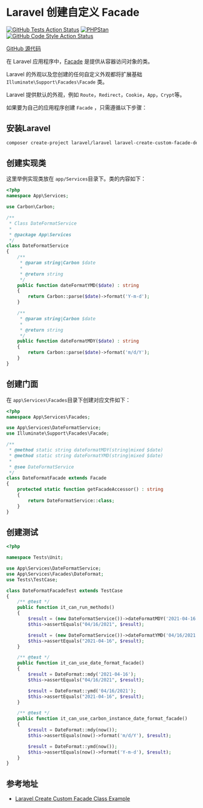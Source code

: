 # Laravel 创建自定义 Facade

[![GitHub Tests Action Status](https://github.com/curder/laravel-create-custom-facade-test-demo/actions/workflows/run-test.yml/badge.svg)](https://github.com/curder/laravel-create-custom-facade-test-demo/actions?query=run-test%3Amaster)
[![PHPStan](https://github.com/curder/laravel-create-custom-facade-test-demo/actions/workflows/phpstan.yml/badge.svg?branch=master)](https://github.com/curder/laravel-create-custom-facade-test-demo/actions/workflows/phpstan.yml)
[![GitHub Code Style Action Status](https://github.com/curder/laravel-create-custom-facade-test-demo/actions/workflows/php-cs-fixer.yml/badge.svg)](https://github.com/curder/laravel-create-custom-facade-test-demo/actions?query=workflow%3A"Check+%26+fix+styling"+branch%3Amaster)



[GitHub 源代码](https://github.com/curder/laravel-custom-facade-demo)



在 Laravel 应用程序中，[Facade](https://laravel.com/docs/8.x/facades) 是提供从容器访问对象的类。

Laravel 的外观以及您创建的任何自定义外观都将扩展基础 `Illuminate\Support\Facades\Facade` 类。



Laravel 提供默认的外观，例如 `Route`，`Redirect`，`Cookie`，`App`，`Crypt`等。

如果要为自己的应用程序创建 `Facade` ，只需遵循以下步骤：

## 安装Laravel

```bash
composer create-project laravel/laravel laravel-create-custom-facade-demo
```

## 创建实现类

这里举例实现类放在 `app/Services`目录下。类的内容如下：

```php
<?php
namespace App\Services;

use Carbon\Carbon;

/**
 * Class DateFormatService
 *
 * @package App\Services
 */
class DateFormatService
{
    /**
     * @param string|Carbon $date
     *
     * @return string
     */
    public function dateFormatYMD($date) : string
    {
        return Carbon::parse($date)->format('Y-m-d');
    }

    /**
     * @param string|Carbon $date
     *
     * @return string
     */
    public function dateFormatMDY($date) : string
    {
        return Carbon::parse($date)->format('m/d/Y');
    }
}
```



## 创建门面

在 `app\Services\Facades`目录下创建对应文件如下：

```php
<?php
namespace App\Services\Facades;

use App\Services\DateFormatService;
use Illuminate\Support\Facades\Facade;

/**
 * @method static string dateFormatMDY(string|mixed $date)
 * @method static string dateFormatYMD(string|mixed $date)
 *
 * @see DateFormatService
 */
class DateFormatFacade extends Facade
{
    protected static function getFacadeAccessor() : string
    {
        return DateFormatService::class;
    }
}
```



## 创建测试

```php
<?php

namespace Tests\Unit;

use App\Services\DateFormatService;
use App\Services\Facades\DateFormat;
use Tests\TestCase;

class DateFormatFacadeTest extends TestCase
{
    /** @test */
    public function it_can_run_methods()
    {
        $result = (new DateFormatService())->dateFormatMDY('2021-04-16');
        $this->assertEquals("04/16/2021", $result);

        $result = (new DateFormatService())->dateFormatYMD('04/16/2021');
        $this->assertEquals("2021-04-16", $result);
    }

    /** @test */
    public function it_can_use_date_format_facade()
    {
        $result = DateFormat::mdy('2021-04-16');
        $this->assertEquals("04/16/2021", $result);

        $result = DateFormat::ymd('04/16/2021');
        $this->assertEquals("2021-04-16", $result);
    }

    /** @test */
    public function it_can_use_carbon_instance_date_format_facade()
    {
        $result = DateFormat::mdy(now());
        $this->assertEquals(now()->format('m/d/Y'), $result);

        $result = DateFormat::ymd(now());
        $this->assertEquals(now()->format('Y-m-d'), $result);
    }
}
```



## 参考地址

- [Laravel Create Custom Facade Class Example](https://www.itsolutionstuff.com/post/laravel-create-custom-facade-exampleexample.html)
